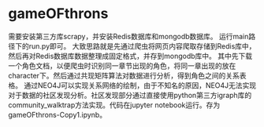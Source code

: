 # gameOFthrons
需要安装第三方库scrapy，并安装Redis数据库和mongodb数据库。    运行main路径下的run.py即可。
大致思路就是先通过爬虫将网页内容爬取存储到Redis库中，然后再对Redis数据库数据整理成固定格式，并存到mongodb库中。
其中先下载一个角色文档，以便爬虫时识别同一章节出现的角色，将同一章出现的放在character下。然后通过共现矩阵算法对数据进行分析，得到角色之间的关系表格。
通过NEO4J可以实现关系网络的绘制，由于不知名的原因，NEO4J无法实现对于数据的社区发现分析。社区发现部分通过直接使用python第三方igraph库的community_walktrap方法实现。代码在jupyter notebook运行。存为gameOFthrons-Copy1.ipynb。


